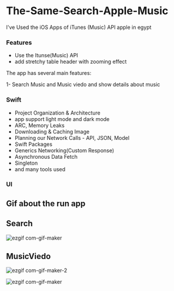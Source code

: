 # The-Same-Search-Apple-Music
I've Used the iOS Apps of iTunes (Music) API apple in egypt 

### Features

- Use the Itunse(Music) API 
- add stretchy table header with zooming effect 
    

The app has several main features:

1- Search Music and Music viedo and show details about music


### Swift

- Project Organization & Architecture
- app support light mode and dark mode
- ARC, Memory Leaks
- Downloading & Caching Image
- Planning our Network Calls - API, JSON, Model
- Swift Packages
- Generics Networking(Custom Response)
- Asynchronous Data Fetch
- Singleton
- and many tools used

### UI
## Gif about the run app 

## Search
![ezgif com-gif-maker](https://user-images.githubusercontent.com/41602889/148719304-8064757b-e638-4df2-8199-a4c24f84691a.gif)

## MusicViedo
![ezgif com-gif-maker-2](https://user-images.githubusercontent.com/41602889/148718504-18f8ea60-ef55-4a47-83ae-7745d80977e4.gif)

![ezgif com-gif-maker](https://user-images.githubusercontent.com/41602889/148885779-c5ec14d0-4eb9-4adf-a702-b97110f1fc56.gif)

